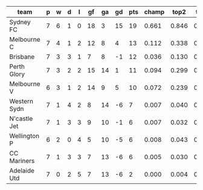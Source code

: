 |     team     | p | w | d | l | gf | ga | gd | pts | champ | top2  | top3  | top4  |  5-7  | bot4  | bot3  | bot2  |
|--------------|---|---|---|---|----|----|----|-----|-------|-------|-------|-------|-------|-------|-------|-------|
| Sydney FC    | 7 | 6 | 1 | 0 | 18 |  3 | 15 |  19 | 0.661 | 0.846 | 0.923 | 0.964 | 0.033 | 0.006 | 0.002 | 0.001|
| Melbourne C  | 7 | 4 | 1 | 2 | 12 |  8 |  4 |  13 | 0.112 | 0.338 | 0.538 | 0.691 | 0.254 | 0.113 | 0.056 | 0.023|
| Brisbane     | 7 | 3 | 3 | 1 |  7 |  8 | -1 |  12 | 0.036 | 0.130 | 0.254 | 0.409 | 0.408 | 0.303 | 0.183 | 0.097|
| Perth Glory  | 7 | 3 | 2 | 2 | 15 | 14 |  1 |  11 | 0.094 | 0.299 | 0.499 | 0.655 | 0.274 | 0.132 | 0.071 | 0.034|
| Melbourne V  | 6 | 3 | 1 | 2 | 14 |  9 |  5 |  10 | 0.072 | 0.239 | 0.419 | 0.583 | 0.315 | 0.183 | 0.103 | 0.048|
| Western Sydn | 7 | 1 | 4 | 2 |  8 | 14 | -6 |   7 | 0.007 | 0.040 | 0.100 | 0.181 | 0.407 | 0.563 | 0.412 | 0.260|
| N'castle Jet | 7 | 1 | 3 | 3 |  9 | 10 | -1 |   6 | 0.007 | 0.032 | 0.080 | 0.150 | 0.363 | 0.630 | 0.487 | 0.312|
| Wellington P | 6 | 2 | 0 | 4 |  5 | 10 | -5 |   6 | 0.008 | 0.043 | 0.099 | 0.183 | 0.388 | 0.575 | 0.429 | 0.271|
| CC Mariners  | 7 | 1 | 3 | 3 |  7 | 13 | -6 |   6 | 0.005 | 0.030 | 0.075 | 0.148 | 0.375 | 0.625 | 0.478 | 0.313|
| Adelaide Utd | 7 | 0 | 2 | 5 |  7 | 13 | -6 |   2 | 0.000 | 0.004 | 0.015 | 0.037 | 0.186 | 0.870 | 0.778 | 0.642|
